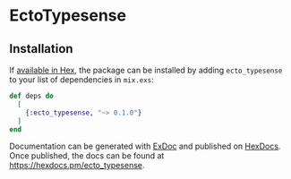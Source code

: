 # EctoTypesense

## Installation

If [available in Hex](https://hex.pm/docs/publish), the package can be installed
by adding `ecto_typesense` to your list of dependencies in `mix.exs`:

```elixir
def deps do
  [
    {:ecto_typesense, "~> 0.1.0"}
  ]
end
```

Documentation can be generated with [ExDoc](https://github.com/elixir-lang/ex_doc)
and published on [HexDocs](https://hexdocs.pm). Once published, the docs can
be found at <https://hexdocs.pm/ecto_typesense>.
